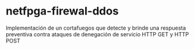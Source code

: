 netfpga-firewal-ddos
====================

Implementación de un cortafuegos que detecte y brinde una respuesta preventiva contra ataques de denegación de servicio HTTP GET y HTTP POST
